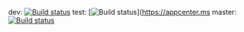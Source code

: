 dev: [![Build status](https://build.appcenter.ms/v0.1/apps/92b2c18a-261a-4a65-b092-55b13eb3fee2/branches/dev/badge)](https://appcenter.ms)
test: [![Build status](https://build.appcenter.ms/v0.1/apps/92b2c18a-261a-4a65-b092-55b13eb3fee2/branches/test/badge)](https://appcenter.ms
master: [![Build status](https://build.appcenter.ms/v0.1/apps/92b2c18a-261a-4a65-b092-55b13eb3fee2/branches/master/badge)](https://appcenter.ms)
